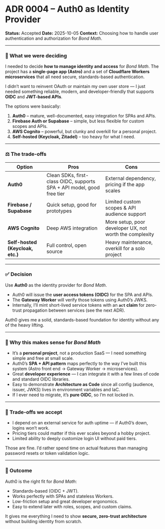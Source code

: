 # ADR 0004 – Auth0 as Identity Provider

**Status:** Accepted
**Date:** 2025-10-05
**Context:** Choosing how to handle user authentication and authorization for _Bond Math_.

---

### 🧩 What we were deciding

I needed to decide **how to manage identity and access** for _Bond Math_.
The project has a **single-page app (Astro)** and a set of **Cloudflare Workers microservices** that all need secure, standards-based authentication.

I didn’t want to reinvent OAuth or maintain my own user store — I just needed something reliable, modern, and developer-friendly that supports **OIDC** and **JWT-based APIs**.

The options were basically:

1. **Auth0** – mature, well-documented, easy integration for SPAs and APIs.
2. **Firebase Auth or Supabase** – simple, but less flexible for custom scopes and APIs.
3. **AWS Cognito** – powerful, but clunky and overkill for a personal project.
4. **Self-hosted (Keycloak, Zitadel)** – too heavy for what I need.

---

### ⚖️ The trade-offs

| Option                           | Pros                                                                   | Cons                                                    |
| -------------------------------- | ---------------------------------------------------------------------- | ------------------------------------------------------- |
| **Auth0**                        | Clean SDKs, first-class OIDC, supports SPA + API model, good free tier | External dependency, pricing if the app scales          |
| **Firebase / Supabase**          | Quick setup, good for prototypes                                       | Limited custom scopes & API audience support            |
| **AWS Cognito**                  | Deep AWS integration                                                   | More setup, poor developer UX, not worth the complexity |
| **Self-hosted (Keycloak, etc.)** | Full control, open source                                              | Heavy maintenance, overkill for a solo project          |

---

### ✅ Decision

Use **Auth0** as the identity provider for _Bond Math_.

- Auth0 will issue the **user access tokens (OIDC)** for the SPA and APIs.
- The **Gateway Worker** will verify those tokens using Auth0’s JWKS.
- Internally, I’ll mint short-lived service tokens with an **`act` claim** for zero-trust propagation between services (see the next ADR).

Auth0 gives me a solid, standards-based foundation for identity without any of the heavy lifting.

---

### 💬 Why this makes sense for _Bond Math_

- It’s a **personal project**, not a production SaaS — I need something simple and free at small scale.
- Auth0’s **SPA + API pattern** maps perfectly to the way I’ve built this system (Astro front end → Gateway Worker → microservices).
- Great **developer experience** — I can integrate it with a few lines of code and standard OIDC libraries.
- Easy to demonstrate **Architecture as Code** since all config (audience, issuer, JWKS) lives in environment variables and IaC.
- If I ever need to migrate, it’s **pure OIDC**, so I’m not locked in.

---

### 🚧 Trade-offs we accept

- I depend on an external service for auth uptime — if Auth0’s down, logins won’t work.
- Pricing tiers could matter if this ever scales beyond a hobby project.
- Limited ability to deeply customize login UI without paid tiers.

Those are fine. I’d rather spend time on actual features than managing password resets or token validation logic.

---

### 📎 Outcome

Auth0 is the right fit for _Bond Math_:

- Standards-based (OIDC + JWT).
- Works perfectly with SPAs and stateless Workers.
- Low-friction setup and great developer ergonomics.
- Easy to extend later with roles, scopes, and custom claims.

It gives me everything I need to show **secure, zero-trust architecture** without building identity from scratch.
